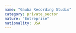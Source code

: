 ```yaml
---
name: "Gauba Recording Studio"
category: private_sector
nature: "Entreprise"
nationality: USA
---
```

    